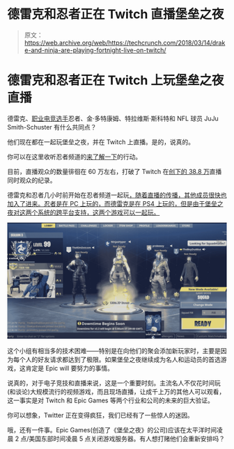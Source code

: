 # 德雷克和忍者正在 Twitch  直播堡垒之夜

> 原文：<https://web.archive.org/web/https://techcrunch.com/2018/03/14/drake-and-ninja-are-playing-fortnight-live-on-twitch/>

# 德雷克和忍者正在 Twitch 上玩堡垒之夜直播

德雷克、[职业电竞选手](https://web.archive.org/web/20230405161653/http://halo.esportspedia.com/wiki/Ninja)忍者、金·多特康姆、特拉维斯·斯科特和 NFL 球员 JuJu Smith-Schuster 有什么共同点？

他们现在都在一起玩堡垒之夜，并在 Twitch 上直播。是的，说真的。

你可以在这里收听忍者频道的[来了解一下](https://web.archive.org/web/20230405161653/https://www.twitch.tv/ninja)的行动。

目前，直播观众的数量徘徊在 60 万左右，打破了 Twitch 在[创下的 38.8 万](https://web.archive.org/web/20230405161653/https://www.polygon.com/2018/2/6/16979394/dr-disrespect-tyler-1-twitch-viewers-record-holder)直播同时观众的纪录。

德雷克和忍者几小时前开始在忍者频道一起玩[，随着直播的传播，其他成员很快也加入了进来。忍者是在 PC 上玩的，而德雷克是在 PS4 上玩的，但是由于堡垒之夜对这两个系统的跨平台支持，这两个游戏可以一起玩。](https://web.archive.org/web/20230405161653/https://www.twitch.tv/ninja)

![](img/9c2625d4388528d107f201de6c2fb5eb.png)

这个小组有相当多的技术困难——特别是在向他们的聚会添加新玩家时，主要是因为每个人的好友请求都达到了极限。如果堡垒之夜继续成为名人和运动员的首选游戏，这肯定是 Epic will 要努力的事情。

说真的，对于电子竞技和直播来说，这是一个重要时刻。主流名人不仅花时间玩(和谈论)大规模流行的视频游戏，而且现场直播，让成千上万的其他人可以观看，这一事实是对 Twitch 和 Epic Games 等两个行业和公司的未来的巨大验证。

你可以想象，Twitter 正在变得疯狂，我们已经有了一些惊人的迷因。

哦，还有一件事。Epic Games(创造了《堡垒之夜》的公司)应该在太平洋时间凌晨 2 点/美国东部时间凌晨 5 点关闭游戏服务器。有人想打赌他们会重新安排吗？
